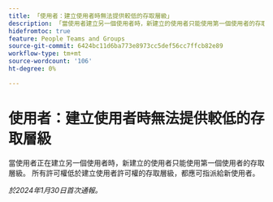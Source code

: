 ```yaml
---
title: 「使用者：建立使用者時無法提供較低的存取層級」
description: 「當使用者建立另一個使用者時，新建立的使用者只能使用第一個使用者的存取層級。 所有許可權低於建立使用者許可權的存取層級，都應可指派給新使用者。」
hidefromtoc: true
feature: People Teams and Groups
source-git-commit: 6424bc11d6ba773e8973cc5def56cc7ffcb82e89
workflow-type: tm+mt
source-wordcount: '106'
ht-degree: 0%

---
```



# 使用者：建立使用者時無法提供較低的存取層級

當使用者正在建立另一個使用者時，新建立的使用者只能使用第一個使用者的存取層級。 所有許可權低於建立使用者許可權的存取層級，都應可指派給新使用者。

_於2024年1月30日首次通報。_
